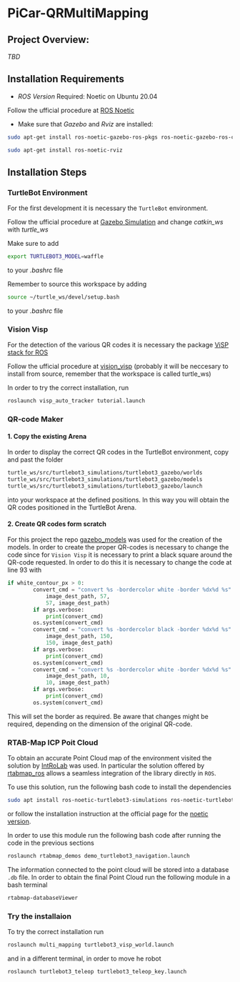 # PiCar-QRMultiMapping

## Project Overview:

_TBD_

## Installation Requirements

- _ROS Version_ Required: Noetic on Ubuntu 20.04

Follow the ufficial procedure at [ROS Noetic](http://wiki.ros.org/noetic/Installation/Ubuntu)

- Make sure that _Gazebo_ and _Rviz_ are installed:

```bash
sudo apt-get install ros-noetic-gazebo-ros-pkgs ros-noetic-gazebo-ros-control
```

```bash
sudo apt-get install ros-noetic-rviz
```

## Installation Steps

### TurtleBot Environment

For the first development it is necessary the `TurtleBot` environment.

Follow the ufficial procedure at [Gazebo Simulation](https://emanual.robotis.com/docs/en/platform/turtlebot3/simulation/#gazebo-simulation) and change _catkin_ws_ with _turtle_ws_

Make sure to add

```bash
export TURTLEBOT3_MODEL=waffle
```

to your _.bashrc_ file

Remember to source this workspace by adding

```bash
source ~/turtle_ws/devel/setup.bash
```

to your _.bashrc_ file

### Vision Visp

For the detection of the various QR codes it is necessary the package [ViSP stack for ROS](https://github.com/lagadic/vision_visp/tree/noetic)

Follow the ufficial procedure at [vision_visp](http://wiki.ros.org/vision_visp) (probably it will be neccesary to install from source, remember that the workspace is called turtle_ws)

In order to try the correct installation, run

```bash
roslaunch visp_auto_tracker tutorial.launch
```

### QR-code Maker

#### 1. Copy the existing Arena

In order to display the correct QR codes in the TurtleBot environment, copy and past the folder

```bash
turtle_ws/src/turtlebot3_simulations/turtlebot3_gazebo/worlds
turtle_ws/src/turtlebot3_simulations/turtlebot3_gazebo/models
turtle_ws/src/turtlebot3_simulations/turtlebot3_gazebo/launch
```

into your workspace at the defined positions. In this way you will obtain the QR codes positioned in the TurtleBot Arena.

#### 2. Create QR codes form scratch

For this project the repo [gazebo_models](https://github.com/mikaelarguedas/gazebo_models) was used for the creation of the models.
In order to create the proper QR-codes is necessary to change the code since for `Vision Visp` it is necessary to print a black square around the QR-code requested. In order to do this it is necessary to change the code at line 93 with 

```python
if white_contour_px > 0:
        convert_cmd = "convert %s -bordercolor white -border %dx%d %s" % (
            image_dest_path, 57,
            57, image_dest_path)
        if args.verbose:
            print(convert_cmd)
        os.system(convert_cmd)
        convert_cmd = "convert %s -bordercolor black -border %dx%d %s" % (
            image_dest_path, 150,
            150, image_dest_path)
        if args.verbose:
            print(convert_cmd)
        os.system(convert_cmd)
        convert_cmd = "convert %s -bordercolor white -border %dx%d %s" % (
            image_dest_path, 10,
            10, image_dest_path)
        if args.verbose:
            print(convert_cmd)
        os.system(convert_cmd)
```
This will set the border as required. Be aware that changes might be required, depending on the dimension of the original QR-code.

### RTAB-Map ICP Poit Cloud

To obtain an accurate Point Cloud map of the environment visited the solution by [IntRoLab](https://github.com/introlab) was used. In particular the solution offered by [rtabmap_ros](https://github.com/introlab/rtabmap_ros) allows a seamless integration of the library directly in `ROS`.

To use this solution, run the following bash code to install the dependencies
```bash
sudo apt install ros-noetic-turtlebot3-simulations ros-noetic-turtlebot3-navigation ros-noetic-dwa-local-planner
```
or follow the installation instruction at the official page for the [noetic version](https://github.com/introlab/rtabmap_ros/tree/noetic-devel).

In order to use this module run the following bash code after running the code in the previous sections

```bash
roslaunch rtabmap_demos demo_turtlebot3_navigation.launch
```

The information connected to the point cloud will be stored into a database `.db` file. In order to obtain the final Point Cloud run the following module in a bash terminal 

```bash
rtabmap-databaseViewer
```

### Try the installaion

To try the correct installation run

```bash
roslaunch multi_mapping turtlebot3_visp_world.launch
```

and in a different terminal, in order to move he robot

```bash
roslaunch turtlebot3_teleop turtlebot3_teleop_key.launch
```
